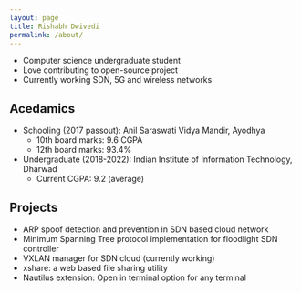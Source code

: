 ```yaml
---
layout: page
title: Rishabh Dwivedi
permalink: /about/
---
```


- Computer science undergraduate student
- Love contributing to open-source project
- Currently working SDN, 5G and wireless networks

## Acedamics

- Schooling (2017 passout): Anil Saraswati Vidya Mandir, Ayodhya
  - 10th board marks: 9.6 CGPA
  - 12th board marks: 93.4%
- Undergraduate (2018-2022): Indian Institute of Information Technology, Dharwad
  - Current CGPA: 9.2 (average)

## Projects

- ARP spoof detection and prevention in SDN based cloud network
- Minimum Spanning Tree protocol implementation for floodlight SDN controller
- VXLAN manager for SDN cloud (currently working)
- xshare: a web based file sharing utility
- Nautilus extension: Open in terminal option for any terminal
